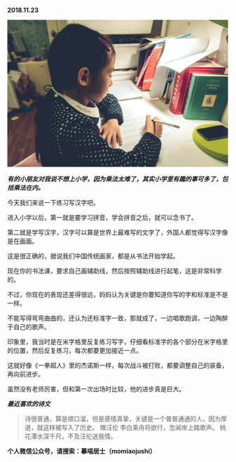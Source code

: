 
          
            
**2018.11.23**



![](img/51001-9ba3c7f2781281d0.jpg)




***有的小朋友对我说不想上小学，因为乘法太难了，其实小学里有趣的事可多了，包括乘法在内。***

今天我们来说一下练习写汉字吧。

进入小学以后，第一就是要学习拼音，学会拼音之后，就可以念书了。

第二就是学写汉字，汉字可以算是世界上最难写的文字了，外国人都觉得写汉字像是在画画。

这是很正确的，据说我们中国传统画家，都是从书法开始学起。

现在你的书法课，要求自己画辅助线，然后按照辅助线进行起笔，这是非常科学的。

不过，你现在的表现还差得很远，妈妈认为关键是你要知道你写的字和标准是不是一样。

不能写得弯弯曲曲的，还认为还标准字一致，那就成了，一边唱歌跑调，一边陶醉于自己的歌声。

印象里，我当时是在米字格里反复练习写字，仔细看标准字的各个部分在米字格里的位置，然后反复练习，每次都要更加接近一点。

这就好像《一拳超人》里的杰诺斯一样，每次战斗被打败，都要调整自己的装备，再向前进步。

虽然没有老师厉害，但和第一次出场时比较，他的进步真是巨大。


***最近喜欢的诗文***
>诗很普通，算是顺口溜，但是感情真挚，关键是一个普普通通的人，因为厚道，就这样被写入了历史。
赠汪伦
李白乘舟将欲行，忽闻岸上踏歌声。
桃花潭水深千尺，不及汪伦送我情。




**个人微信公众号，请搜索：摹喵居士（momiaojushi）**

          
        